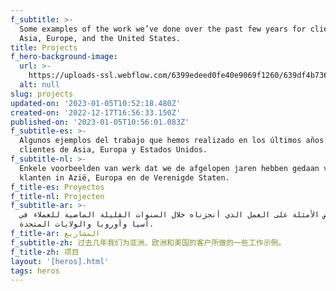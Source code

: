 ```yaml
---
f_subtitle: >-
  Some examples of the work we’ve done over the past few years for clients in
  Asia, Europe, and the United States.
title: Projects
f_hero-background-image:
  url: >-
    https://uploads-ssl.webflow.com/6399edeed0fe40e9069f1260/639df4b736cbb3e566911ff0_projects.jpg
  alt: null
slug: projects
updated-on: '2023-01-05T10:52:18.480Z'
created-on: '2022-12-17T16:56:33.150Z'
published-on: '2023-01-05T10:56:01.083Z'
f_subtitle-es: >-
  Algunos ejemplos del trabajo que hemos realizado en los últimos años para
  clientes de Asia, Europa y Estados Unidos.
f_subtitle-nl: >-
  Enkele voorbeelden van werk dat we de afgelopen jaren hebben gedaan voor
  klanten in Azië, Europa en de Verenigde Staten.
f_title-es: Proyectos
f_title-nl: Projecten
f_subtitle-ar: >-
  بعض الأمثلة على العمل الذي أنجزناه خلال السنوات القليلة الماضية للعملاء في
  آسيا وأوروبا والولايات المتحدة.
f_title-ar: المشاريع
f_subtitle-zh: 过去几年我们为亚洲、欧洲和美国的客户所做的一些工作示例。
f_title-zh: 项目
layout: '[heros].html'
tags: heros
---
```



